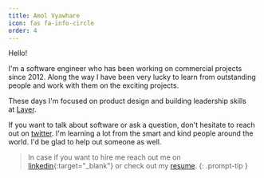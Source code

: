 ```yaml
---
title: Amol Vyawhare
icon: fas fa-info-circle
order: 4
---
```


Hello!

I'm a software engineer who has been working on commercial projects since 2012.
Along the way I have been very lucky to learn from outstanding people and work with them on the exciting projects.

These days I'm focused on product design and building leadership skills at [Layer](https://golayer.io/).

If you want to talk about software or ask a question, don't hesitate to reach out on [twitter](https://twitter.com/amol_vyawhare).
I'm learning a lot from the smart and kind people around the world. I'd be glad to help out someone as well.

> In case if you want to hire me reach out me on [linkedin](https://linkedin.com/in/amol){:target="_blank"} or check out my [resume](https://amol.me/resume).
{: .prompt-tip }
